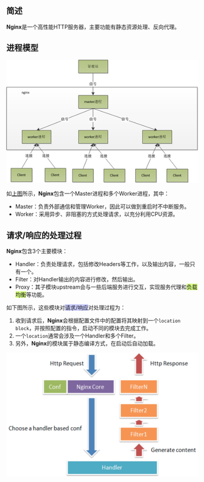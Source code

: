 ## 简述

**Nginx**是一个高性能HTTP服务器，主要功能有静态资源处理、反向代理。



## 进程模型

![](../images/4/nginx_process_model.png)

如[上图](https://www.cnblogs.com/youclk/p/8422378.html)所示，**Nginx**包含一个Master进程和多个Worker进程，其中：

- Master：负责外部通信和管理Worker，因此可以做到重启时不中断服务。
- Worker：采用异步、非阻塞的方式处理请求，以充分利用CPU资源。



## 请求/响应的处理过程

**Nginx**包含3个主要模块：

- Handler：负责处理请求，包括修改Headers等工作，以及输出内容，一般只有一个。
- Filter：对Handler输出的内容进行修改，然后输出。
- Proxy：其子模块upstream会与一些后端服务进行交互，实现服务代理和<span style=background:#d4fe7f>负载均衡</span>等功能。

如下图所示，这些模块对<span style=background:#c9ccff>请求/响应</span>对处理过程为：

1. 收到请求后，**Nginx**会根据配置文件中的配置将其映射到一个`location block`，并按照配置的指令，启动不同的模块去完成工作。
2. 一个`location`通常会涉及一个Handler和多个Filter。
3. 另外，**Nginx**的模块属于静态编译方式，在启动后自动加载。

![](../images/4/nginx_processing.png)

